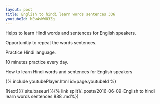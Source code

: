 ```yaml
---
layout: post
title: English to hindi learn words sentences 336 
youtubeId: hEw4vWW83Zg
---
```

 
 
Helps to learn Hindi words and sentences for English speakers.

Opportunitiy to repeat the words sentences. 

Practice Hindi language. 
 
10 minutes practice every day. 
 
How to learn Hindi words and sentences for English speakers 
 
{% include youtubePlayer.html id=page.youtubeId %}
 
 
[Next]({{ site.baseurl }}{% link  split1/_posts/2016-06-09-English to hindi learn words sentences 888 .md%})
 
